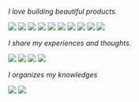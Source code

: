_I love building beautiful products._

<a href="#"><img src="https://img.shields.io/badge/Java-FF4000?style=flat-square&logo=openjdk&logoColor=white"></a> <a href="#"><img src="https://img.shields.io/badge/Spring-6DB33F?style=flat-square&logo=spring&logoColor=white"></a> <a href="#"><img src="https://img.shields.io/badge/Hibernate-59666C?style=flat-square&logo=hibernate&logoColor=white"></a> <a href="#"><img src="https://img.shields.io/badge/MySQL-4479A1?style=flat-square&logo=mysql&logoColor=white"></a> <a href="#"><img src="https://img.shields.io/badge/Redis-DC382D?style=flat-square&logo=redis&logoColor=white"></a> <a href="#"><img src="https://img.shields.io/badge/MongoDB-47A248?style=flat-square&logo=mongodb&logoColor=white"></a> <a href="#"><img src="https://img.shields.io/badge/Hadoop-66CCFF?style=flat-square&logo=apachehadoop&logoColor=black"></a> <a href="#"><img src="https://img.shields.io/badge/Spark-E25A1C?style=flat-square&logo=apachespark&logoColor=white"></a> <a href="#"><img src="https://img.shields.io/badge/Kafka-231F20?style=flat-square&logo=apachekafka&logoColor=white"></a> <a href="#"><img src="https://img.shields.io/badge/Docker-2496ED?style=flat-square&logo=docker&logoColor=white"></a>

_I share my experiences and thoughts._

<a href="https://velog.io/@odgh7hk"><img src="https://img.shields.io/badge/velog-20C997?style=flat-square&logo=velog&logoColor=white"></a> <a href="https://shady-dev.tistory.com/"><img src="https://img.shields.io/badge/Tistory-FF814C?style=flat-square&logo=tistory&logoColor=white"></a> <a href="https://www.youtube.com/@1auvo4gfclggu8vn4"><img src="https://img.shields.io/badge/YouTube-FF0000?style=flat-square&logo=youtube&logoColor=white"></a> <a href="#"><img src="https://img.shields.io/badge/Instagram-E4405F?style=flat-square&logo=instagram&logoColor=white"></a> 

_I organizes my knowledges_

<a href="https://bit.ly/3TiZ0b4"><img src="https://img.shields.io/badge/Notion-000000?style=flat-square&logo=notion&logoColor=white"></a> <a href="#"><img src="https://img.shields.io/badge/Obsidian-7C3AED?style=flat-square&logo=obsidian&logoColor=white"></a>
